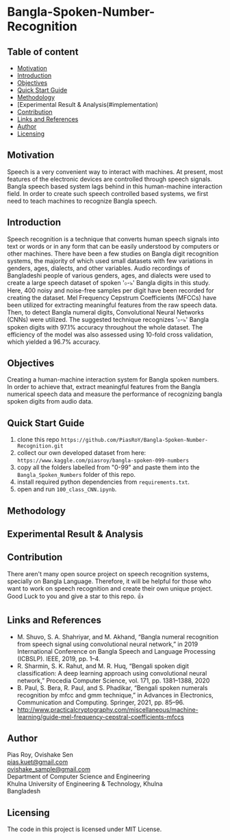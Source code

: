 # Bangla-Spoken-Number-Recognition

## Table of content

- [Motivation](#motivation)
- [Introduction](#introduction)
- [Objectives](#objectives)
- [Quick Start Guide](#quick-starting-the-project)
- [Methodology](#methodology)
- [Experimental Result & Analysis(#implementation)
- [Contribution](#contribution)
- [Links and References](#links-and-references)
- [Author](#author)
- [Licensing](#licensing)

## Motivation
Speech is a very convenient way to interact with machines. At present, most features of the electronic devices are controlled through speech signals. Bangla speech based system lags behind in this human-machine interaction field. In order to create such speech controlled based systems, we first need to teach machines to recognize Bangla speech.

## Introduction
Speech recognition is a technique that converts human speech signals into text or words or in any form that can be easily understood by computers or other machines. There have been a few studies on Bangla digit recognition systems, the majority of which used small datasets with few variations in genders, ages, dialects, and other variables. Audio recordings of Bangladeshi people of various genders, ages, and dialects were used to create a large speech dataset of spoken '০-৯' Bangla digits in this study. Here, 400 noisy and noise-free samples per digit have been recorded for creating the dataset. Mel Frequency Cepstrum Coefficients (MFCCs) have been utilized for extracting meaningful features from the raw speech data. Then, to detect Bangla numeral digits, Convolutional Neural Networks (CNNs) were utilized. The suggested technique recognizes '০-৯' Bangla spoken digits with 97.1% accuracy throughout the whole dataset. The efficiency of the model was also assessed using 10-fold cross validation, which yielded a 96.7% accuracy.

## Objectives
Creating a human-machine interaction system for Bangla spoken numbers. In order to achieve that, extract meaningful features from the Bangla numerical speech data and measure the performance of recognizing bangla spoken digits from audio data.

## Quick Start Guide
1. clone this repo `https://github.com/PiasRoY/Bangla-Spoken-Number-Recognition.git`
2. collect our own developed dataset from here: `https://www.kaggle.com/piasroy/bangla-spoken-099-numbers`
3. copy all the folders labelled from "0-99" and paste them into the `Bangla_Spoken_Numbers` folder of this repo.
4. install required python dependencies from `requirements.txt`.
5. open and run `100_class_CNN.ipynb`.

## Methodology

## Experimental Result & Analysis


## Contribution
There aren't many open source project on speech recognition systems, specially on Bangla Language. Therefore, it will be helpful for those who want to work on speech recognition and create their own unique project. Good Luck to you and give a star to this repo. 👍

## Links and References
- M. Shuvo, S. A. Shahriyar, and M. Akhand, “Bangla numeral recognition from speech signal using convolutional neural network,” in 2019 International Conference on Bangla Speech and Language Processing (ICBSLP). IEEE, 2019, pp. 1–4.
- R. Sharmin, S. K. Rahut, and M. R. Huq, “Bengali spoken digit classification: A deep learning approach using convolutional neural network,” Procedia Computer Science, vol. 171, pp. 1381–1388, 2020
- B. Paul, S. Bera, R. Paul, and S. Phadikar, “Bengali spoken numerals recognition by mfcc and gmm technique,” in Advances in Electronics, Communication and Computing. Springer, 2021, pp. 85–96.
- http://www.practicalcryptography.com/miscellaneous/machine-learning/guide-mel-frequency-cepstral-coefficients-mfccs


## Author
Pias Roy, Ovishake Sen<br>
pias.kuet@gmail.com<br>
ovishake_sample@gmail.com<br>
Department of Computer Science and Engineering<br>
Khulna University of Engineering & Technology, Khulna<br>
Bangladesh

## Licensing
The code in this project is licensed under MIT License.
      
